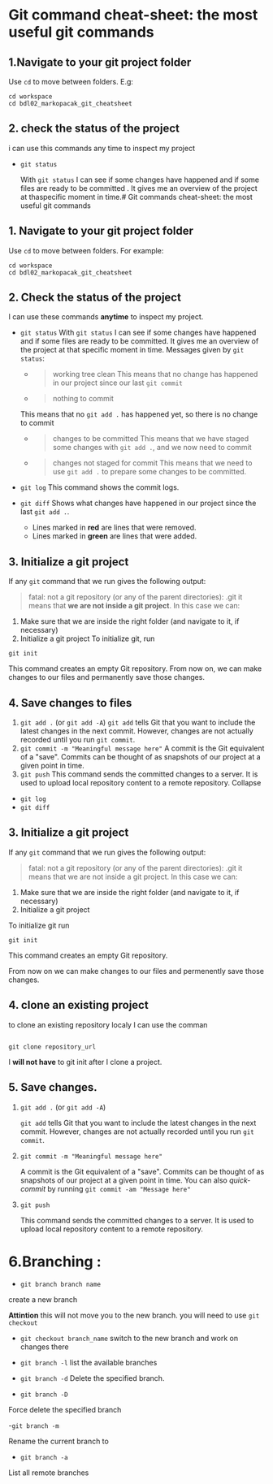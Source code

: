 # Git command cheat-sheet: the most useful git commands
## 1.Navigate to your git project folder
Use `cd` to move between folders. E.g:
```
cd workspace
cd bdl02_markopacak_git_cheatsheet
```
## 2. check the status of the project  

i can use this commands any time to inspect my project

- `git status`

    With `git status` I can see if some changes have happened and if some files are ready to be committed
    . 
    It gives me an overview of the project at thaspecific moment in time.# Git commands cheat-sheet: the most useful git commands
## 1. Navigate to your git project folder
Use `cd` to move between folders. For example:
```
cd workspace
cd bdl02_markopacak_git_cheatsheet
```
## 2. Check the status of the project
I can use these commands **anytime** to inspect my project.
- `git status`
    With `git status` I can see if some changes have happened and if some files are ready to be committed. 
    It gives me an overview of the project at that specific moment in time.
    Messages given by `git status`:
    - > working tree clean
    This means that no change has happened in our project since our last `git commit`
    - > nothing to commit
    
    This means that no `git add .` has happened yet, so there is no change to commit
    - > changes to be committed
    This means that we have staged some changes with `git add .`, and we now need to commit 
    - > changes not staged for commit
    This means that we need to use `git add .` to prepare some changes to be committed.
- `git log` 
    This command shows the commit logs.
- `git diff`
    Shows what changes have happened in our project since the last `git add .`.
    - Lines marked in **red** are lines that were removed.
    - Lines marked in **green** are lines that were added.
## 3. Initialize a git project 
If any `git` command that we run gives the following output:
> fatal: not a git repository (or any of the parent directories): .git
it means that **we are not inside a git project**.
In this case we can:
1. Make sure that we are inside the right folder (and navigate to it, if necessary)
2. Initialize a git project
To initialize git, run 
```
git init
``` 
This command creates an empty Git repository. From now on, we can make changes to our files and permanently save those changes.
## 4. Save changes to files
1. `git add .` (or `git add -A`)
    `git add` tells Git that you want to include the latest changes in the next commit. However, changes are not actually recorded until you run `git commit`.
2. `git commit -m "Meaningful message here"`
    A commit is the Git equivalent of a "save". Commits can be thought of as snapshots of our project at a given point in time.
3. `git push`
    This command sends the committed changes to a server. It is used to upload local repository content to a remote repository. 
Collapse




- `git log`
- `git diff`

## 3. Initialize a git project 
If any `git` command that we run gives the following output:
> fatal: not a git repository (or any of the parent directories): .git
it means that we are not inside a git project.
In this case we can:
1. Make sure that we are inside the right folder (and navigate to it, if necessary)
2. Initialize a git project

To initialize git run 
```
git init

```

 This command creates an empty Git repository.

From now on we can make changes to our files and permenently save those changes.

## 4. clone an existing project

to clone an existing repository localy I can use the comman 

```

git clone repository_url

```
I **will not have** to git init after I clone a project.

## 5. Save changes.
1. `git add .` (or `git add -A`)

    `git add` tells Git that you want to include the latest changes in the next commit. However, changes are not actually recorded until you run `git commit`.

2. `git commit -m "Meaningful message here"`

    A commit is the Git equivalent of a "save". Commits can be thought of as snapshots of our project at a given point in time.
You can also *quick-commit* by running `git commit -am "Message here"`

3. `git push`

    This command sends the committed changes to a server. It is used to upload local repository content to a remote repository. 


# 6.Branching :

- `git branch branch name`

create a new branch

**Attintion** this will not move you to the new branch. you will need to use `git checkout`

- `git checkout branch_name`
switch to the new branch and work on changes there

- `git branch -l`
list the available branches 

- `git branch -d`
Delete the specified branch.

- `git branch -D`

Force delete the specified branch

-`git branch -m`

Rename the current branch to

- `git branch -a`

List all remote branches









